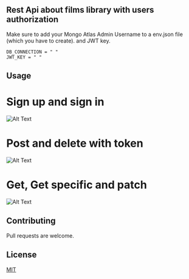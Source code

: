 ## Rest Api about films library with users authorization


Make sure to  add your Mongo Atlas Admin Username to a env.json file (which you have to create).
and JWT key.

```
DB_CONNECTION = " "
JWT_KEY = " "
```

## Usage

# Sign up and sign in
![Alt Text](https://recordit.co/uy4L3YRAuD.gif)


# Post and delete with token
![Alt Text](https://recordit.co/lfIt4QGbMH.gif)

# Get, Get specific and patch
![Alt Text](https://recordit.co/qEVkeTeujN.gif)




## Contributing
Pull requests are welcome.


## License
[MIT](https://choosealicense.com/licenses/mit/)
